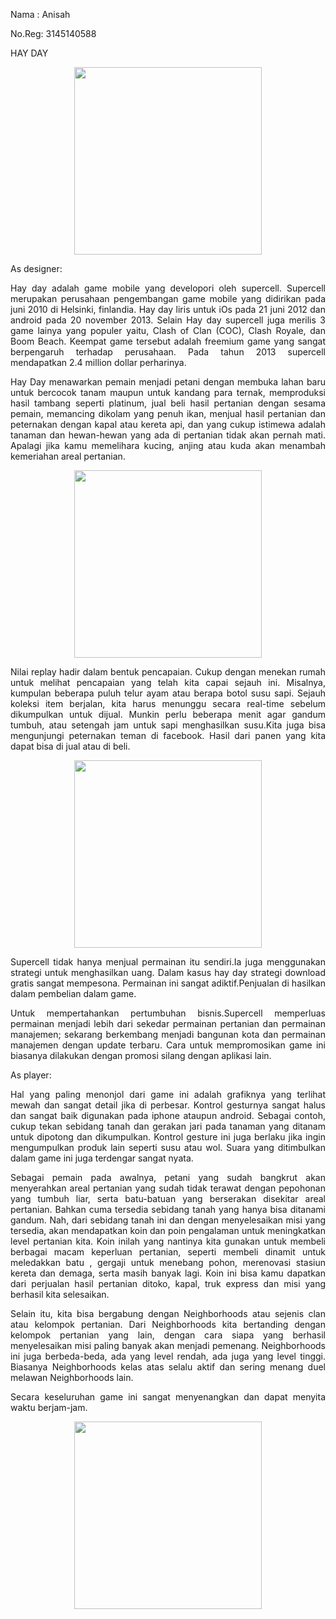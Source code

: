 <html>
<body>
<p align="left">Nama : Anisah</p>
<p align="left">No.Reg: 3145140588</p>
<p align="left">HAY DAY</p>
<p align="center"><img src="http://www.saracasen.com/wp-content/uploads/2013/10/hay-day-coins-hack-tool-cheat.jpg" align="center" width="300"></p>

<p align="left">As designer:</p>

<p align="justify"> Hay day adalah game mobile yang developori oleh supercell.
  Supercell merupakan perusahaan pengembangan game mobile yang didirikan pada juni 2010 di Helsinki, finlandia.
  Hay day liris untuk iOs pada 21 juni 2012 dan android pada 20 november 2013.
  Selain Hay day supercell juga merilis 3 game lainya yang populer yaitu, Clash of Clan (COC), Clash Royale, dan Boom Beach. 
  Keempat game tersebut adalah freemium game yang sangat berpengaruh terhadap perusahaan. 
  Pada tahun 2013 supercell mendapatkan 2.4 million dollar perharinya.</p>
  
<p align="justify">Hay Day menawarkan pemain menjadi petani dengan membuka lahan baru untuk bercocok tanam maupun untuk kandang
  para ternak, memproduksi hasil tambang seperti platinum, jual beli hasil pertanian dengan sesama pemain, 
  memancing dikolam yang penuh ikan, menjual hasil pertanian dan peternakan dengan kapal atau kereta api, 
  dan yang cukup istimewa adalah tanaman dan hewan-hewan yang ada di pertanian tidak akan pernah mati.
  Apalagi jika kamu memelihara kucing, anjing atau kuda akan menambah kemeriahan areal pertanian.</p>
  <p align="center"><img src="http://www.saracasen.com/wp-content/uploads/2013/10/hay-day-review2.jpg" align="center" width="300"></p>
  
<p align="justify">Nilai replay hadir dalam bentuk pencapaian. Cukup dengan menekan rumah untuk melihat pencapaian yang telah 
  kita capai sejauh ini. Misalnya, kumpulan beberapa puluh telur ayam atau berapa botol susu sapi. Sejauh koleksi item berjalan, 
  kita harus menunggu secara real-time sebelum dikumpulkan untuk dijual. Munkin perlu beberapa menit agar gandum tumbuh,
  atau setengah jam untuk sapi menghasilkan susu.Kita juga bisa mengunjungi peternakan teman di facebook. 
  Hasil dari panen yang kita dapat bisa di jual atau di beli.</p>
  
  <p align="center"><img src="http://3.bp.blogspot.com/-vqhWNVynSGI/VG2aNsL842I/AAAAAAAAAuc/oLR1RF_4z18/s1600/Hay%2BDay09.jpg" align="center" width="300"></p>
  
<p align="justify">Supercell tidak hanya menjual permainan itu sendiri.Ia juga menggunakan strategi untuk menghasilkan uang.
  Dalam kasus hay day strategi download gratis sangat mempesona. Permainan ini sangat adiktif.Penjualan di hasilkan dalam                      pembelian dalam game.</p>
  
<p align="justify">Untuk mempertahankan pertumbuhan bisnis.Supercell memperluas permainan menjadi lebih dari sekedar permainan 
  pertanian dan permainan manajemen; sekarang berkembang menjadi bangunan kota dan permainan manajemen dengan update terbaru.
  Cara untuk mempromosikan game ini biasanya dilakukan dengan promosi silang dengan aplikasi lain.</p>

<p align="justify"> As player:</p>

<p align="justify">Hal yang paling menonjol dari game ini adalah grafiknya yang terlihat mewah dan sangat detail jika di perbesar.
Kontrol gesturnya sangat halus dan sangat baik digunakan pada iphone ataupun android. 
Sebagai contoh, cukup tekan sebidang tanah dan gerakan jari pada tanaman yang ditanam untuk dipotong dan dikumpulkan.
Kontrol gesture ini juga berlaku jika ingin mengumpulkan produk lain seperti susu atau wol. Suara yang ditimbulkan dalam game ini juga terdengar sangat nyata.</p>

<p align="justify">Sebagai pemain pada awalnya, petani yang sudah bangkrut akan menyerahkan areal pertanian yang sudah tidak terawat dengan pepohonan
 yang tumbuh liar, serta batu-batuan yang berserakan disekitar areal pertanian. Bahkan cuma tersedia sebidang tanah yang hanya bisa ditanami gandum.
 Nah, dari sebidang tanah ini dan dengan menyelesaikan misi yang tersedia, akan mendapatkan koin dan poin pengalaman untuk meningkatkan level pertanian kita. 
 Koin inilah yang nantinya kita gunakan untuk membeli berbagai macam keperluan pertanian, seperti membeli dinamit untuk meledakkan batu , 
 gergaji untuk menebang pohon, merenovasi stasiun kereta dan demaga, serta masih banyak lagi. Koin ini bisa kamu dapatkan dari perjualan hasil pertanian ditoko,
 kapal, truk express dan misi yang berhasil kita selesaikan.</p>
 
<p align="justify">Selain itu, kita bisa bergabung dengan Neighborhoods atau sejenis clan atau kelompok pertanian. 
Dari Neighborhoods kita bertanding dengan kelompok pertanian yang lain, dengan cara siapa yang berhasil menyelesaikan misi paling banyak akan menjadi pemenang.
 Neighborhoods ini juga berbeda-beda, ada yang level rendah, ada juga yang level tinggi.
 Biasanya Neighborhoods kelas atas selalu aktif dan sering menang duel melawan Neighborhoods lain.</p>
<p align="justify">Secara keseluruhan game ini sangat menyenangkan dan dapat menyita waktu berjam-jam.</p>
<p align="center"><img src="http://1.bp.blogspot.com/-b6kQKijcrhM/VG2aOxmLpSI/AAAAAAAAAus/85rUxpHhHqg/s1600/Hay%2BDay12.jpg" align="center" width="300"></p>
